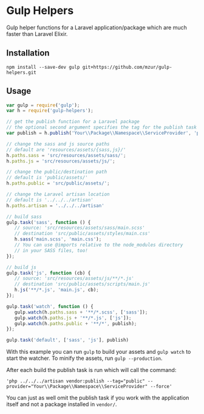 # Gulp Helpers

Gulp helper functions for a Laravel application/package which are much faster than Laravel Elixir.

## Installation

```
npm install --save-dev gulp git+https://github.com/mzur/gulp-helpers.git
```

## Usage

```js
var gulp = require('gulp');
var h = require('gulp-helpers');

// get the publish function for a Laravel package
// the optional second argument specifies the tag for the publish task
var publish = h.publish('Your\\Package\\Namespace\\ServiceProvider', 'public');

// change the sass and js source paths
// default are 'resources/assets/{sass,js}/'
h.paths.sass = 'src/resources/assets/sass/';
h.paths.js = 'src/resources/assets/js/';

// change the public/destination path
// default is 'public/assets/'
h.paths.public = 'src/public/assets/';

// change the Laravel artisan location
// default is '../../../artisan'
h.paths.artisan = '../../../artisan'

// build sass
gulp.task('sass', function () {
   // source: 'src/resources/assets/sass/main.scss'
   // destination 'src/public/assets/styles/main.css'
   h.sass('main.scss', 'main.css');
   // You can use @imports relative to the node_modules directory
   // in your SASS files, too!
});

// build js
gulp.task('js', function (cb) {
   // source: 'src/resources/assets/js/**/*.js'
   // destination 'src/public/assets/scripts/main.js'
   h.js('**/*.js', 'main.js', cb);
});

gulp.task('watch', function () {
   gulp.watch(h.paths.sass + '**/*.scss', ['sass']);
   gulp.watch(h.paths.js + '**/*.js', ['js']);
   gulp.watch(h.paths.public + '**/*', publish);
});

gulp.task('default', ['sass', 'js'], publish)
```

With this example you can run `gulp` to build your assets and `gulp watch` to start the watcher. To minify the assets, run `gulp --production`.

After each build the publish task is run which will call the command:

```
'php ../../../artisan vendor:publish --tag="public" --provider="Your\\Package\\Namespace\\ServiceProvider" --force'
```

You can just as well omit the publish task if you work with the application itself and not a package installed in `vendor/`.
